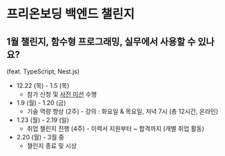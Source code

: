 # 프리온보딩 백엔드 챌린지

## 1월 챌린지, 함수형 프로그래밍, 실무에서 사용할 수 있나요?

(feat. TypeScript, Nest.js)

- 12.22 (목) - 1.5 (목)
  - 참가 신청 및 [사전 미션](https://github.com/Jun4928/wanted-pre-onboarding-challenge-BE-task-JAN.2023) 수행
- 1.9 (월) - 1.20 (금)
  - 기술 역량 향상 (2주) - 강의 : 화요일 & 목요일, 저녁 7시 (총 12시간, 온라인)
- 1.23 (월) - 2.19 (일)
  - 취업 챌린지 진행 (4주) - 이력서 지원부터 ~ 합격까지 (개별 취업 활동)
- 2.20 (월) - 3월 중
  - 챌린지 종료 및 시상
